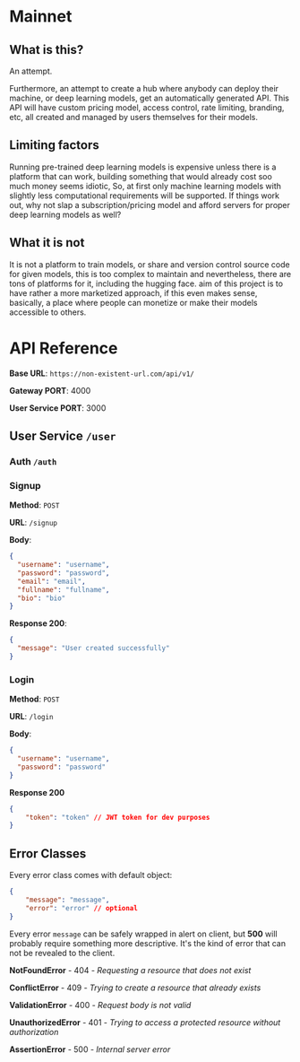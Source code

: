# Mainnet

## What is this?

An attempt.

Furthermore, an attempt to create a hub where anybody can deploy their machine, or deep learning models, get an automatically generated API. This API will have custom pricing model, access control, rate limiting, branding, etc, all created and managed by users themselves for their models.

## Limiting factors

Running pre-trained deep learning models is expensive unless there is a platform that can work, building something that would already cost soo much money seems idiotic, So, at first only machine learning models with slightly less computational requirements will be supported. If things work out, why not slap a subscription/pricing model and afford servers for proper deep learning models as well?

## What it is not

It is not a platform to train models, or share and version control source code for given models, this is too complex to maintain and nevertheless, there are tons of platforms for it, including the hugging face. aim of this project is to have rather a more marketized approach, if this even makes sense, basically, a place where people can monetize or make their models accessible to others.

# API Reference

**Base URL**: `https://non-existent-url.com/api/v1/`

**Gateway PORT**: 4000

**User Service PORT**: 3000

## User Service `/user`

### Auth `/auth`

### Signup

**Method**: `POST`

**URL**: `/signup`

**Body**:

```json
{
  "username": "username",
  "password": "password",
  "email": "email",
  "fullname": "fullname",
  "bio": "bio"
}
```

**Response 200**:

```json
{
  "message": "User created successfully"
}
```

### Login

**Method**: `POST`

**URL**: `/login`

**Body**:

```json
{
  "username": "username",
  "password": "password"
}
```

**Response 200**
```json
{
    "token": "token" // JWT token for dev purposes
}
```

## Error Classes

Every error class comes with default object:
```json
{
    "message": "message",
    "error": "error" // optional
}
```

Every error `message` can be safely wrapped in alert on client,
but **500** will probably require something more descriptive. It's
the kind of error that can not be revealed to the client.

**NotFoundError** - 404 - *Requesting a resource that does not exist*

**ConflictError** - 409 - *Trying to create a resource that already exists*

**ValidationError** - 400 - *Request body is not valid*

**UnauthorizedError** - 401 - *Trying to access a protected resource without authorization*

**AssertionError** - 500 - *Internal server error*


